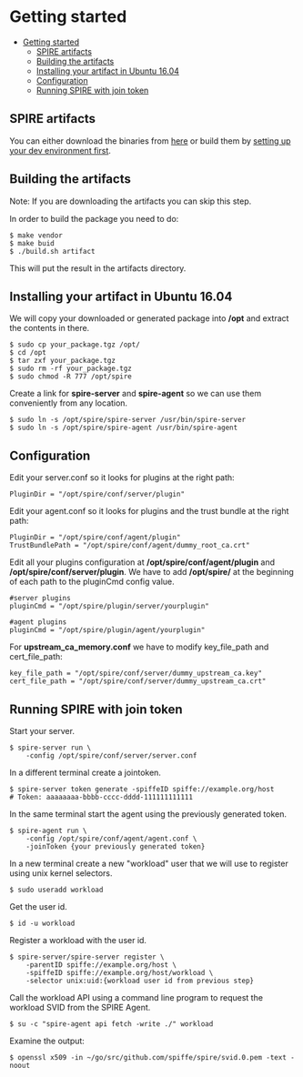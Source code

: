 # Getting started

<!-- TOC -->

- [Getting started](#getting-started)
    - [SPIRE artifacts](#spire-artifacts)
    - [Building the artifacts](#building-the-artifacts)
    - [Installing your artifact in Ubuntu 16.04](#installing-your-artifact-in-ubuntu-1604)
    - [Configuration](#configuration)
    - [Running SPIRE with join token](#running-spire-with-join-token)

<!-- /TOC -->

## SPIRE artifacts

You can either download the binaries from [here](https://github.com/spiffe/spire/releases) or build them by
[setting up your dev environment first](https://github.com/spiffe/spire/blob/master/CONTRIBUTING.md).

## Building the artifacts

Note: If you are downloading the artifacts you can skip this step.

In order to build the package you need to do:

    $ make vendor
    $ make buid
    $ ./build.sh artifact

This will put the result in the artifacts directory.

## Installing your artifact in Ubuntu 16.04

We will copy your downloaded or generated package into **/opt** and extract the contents in there.

    $ sudo cp your_package.tgz /opt/
    $ cd /opt
    $ tar zxf your_package.tgz
    $ sudo rm -rf your_package.tgz
    $ sudo chmod -R 777 /opt/spire

Create a link for **spire-server** and **spire-agent** so we can use them conveniently from any location.

    $ sudo ln -s /opt/spire/spire-server /usr/bin/spire-server
    $ sudo ln -s /opt/spire/spire-agent /usr/bin/spire-agent

## Configuration

Edit your server.conf so it looks for plugins at the right path:

    PluginDir = "/opt/spire/conf/server/plugin"

Edit your agent.conf so it looks for plugins and the trust bundle at the right path:

    PluginDir = "/opt/spire/conf/agent/plugin"
    TrustBundlePath = "/opt/spire/conf/agent/dummy_root_ca.crt"

Edit all your plugins configuration at **/opt/spire/conf/agent/plugin** and **/opt/spire/conf/server/plugin**. We have to add **/opt/spire/** at the beginning of each path to the pluginCmd config value.

    #server plugins
    pluginCmd = "/opt/spire/plugin/server/yourplugin"

    #agent plugins
    pluginCmd = "/opt/spire/plugin/agent/yourplugin"

For **upstream_ca_memory.conf** we have to modify key_file_path and cert_file_path:

    key_file_path = "/opt/spire/conf/server/dummy_upstream_ca.key"
    cert_file_path = "/opt/spire/conf/server/dummy_upstream_ca.crt"

## Running SPIRE with join token

Start your server.

    $ spire-server run \
        -config /opt/spire/conf/server/server.conf

In a different terminal create a jointoken.

    $ spire-server token generate -spiffeID spiffe://example.org/host
    # Token: aaaaaaaa-bbbb-cccc-dddd-111111111111

In the same terminal start the agent using the previously generated token.

    $ spire-agent run \
        -config /opt/spire/conf/agent/agent.conf \
        -joinToken {your previously generated token}

In a new terminal create a new "workload" user that we will use to register using unix kernel selectors.

    $ sudo useradd workload

Get the user id.

    $ id -u workload

Register a workload with the user id.

    $ spire-server/spire-server register \
        -parentID spiffe://example.org/host \
        -spiffeID spiffe://example.org/host/workload \
        -selector unix:uid:{workload user id from previous step}

Call the workload API using a command line program to request the workload SVID from the SPIRE Agent.

    $ su -c "spire-agent api fetch -write ./" workload

Examine the output:

    $ openssl x509 -in ~/go/src/github.com/spiffe/spire/svid.0.pem -text -noout
